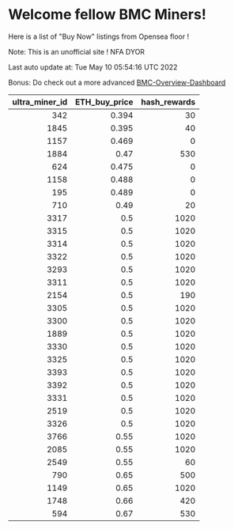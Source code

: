 # Welcome fellow BMC Miners!
Here is a list of "Buy Now" listings from Opensea floor !

Note: This is an unofficial site ! NFA DYOR

Last auto update at: Tue May 10 05:54:16 UTC 2022

Bonus: Do check out a more advanced [BMC-Overview-Dashboard](https://dune.com/defifunk/BMC-Overview-Dashboard)


|   ultra_miner_id |   ETH_buy_price |   hash_rewards |
|-----------------:|----------------:|---------------:|
|              342 |           0.394 |             30 |
|             1845 |           0.395 |             40 |
|             1157 |           0.469 |              0 |
|             1884 |           0.47  |            530 |
|              624 |           0.475 |              0 |
|             1158 |           0.488 |              0 |
|              195 |           0.489 |              0 |
|              710 |           0.49  |             20 |
|             3317 |           0.5   |           1020 |
|             3315 |           0.5   |           1020 |
|             3314 |           0.5   |           1020 |
|             3322 |           0.5   |           1020 |
|             3293 |           0.5   |           1020 |
|             3311 |           0.5   |           1020 |
|             2154 |           0.5   |            190 |
|             3305 |           0.5   |           1020 |
|             3300 |           0.5   |           1020 |
|             1889 |           0.5   |           1020 |
|             3330 |           0.5   |           1020 |
|             3325 |           0.5   |           1020 |
|             3393 |           0.5   |           1020 |
|             3392 |           0.5   |           1020 |
|             3331 |           0.5   |           1020 |
|             2519 |           0.5   |           1020 |
|             3326 |           0.5   |           1020 |
|             3766 |           0.55  |           1020 |
|             2085 |           0.55  |           1020 |
|             2549 |           0.55  |             60 |
|              790 |           0.65  |            500 |
|             1149 |           0.65  |           1020 |
|             1748 |           0.66  |            420 |
|              594 |           0.67  |            530 |
